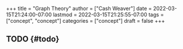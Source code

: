 +++
title = "Graph Theory"
author = ["Cash Weaver"]
date = 2022-03-15T21:24:00-07:00
lastmod = 2022-03-15T21:25:55-07:00
tags = ["concept", "concept"]
categories = ["concept"]
draft = false
+++

## TODO {#todo}
